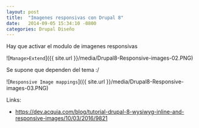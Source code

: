 ```yaml
---
layout: post
title:  "Imagenes responsivas con Drupal 8"
date:   2014-09-05 15:34:10 -0800
categories: Drupal Diseño
---
```


Hay que activar el modulo de imagenes responsivas

![`Manage>Extend`]({{ site.url }}/media/Drupal8-Responsive-images-02.PNG)

Se supone que dependen del tema :/

![`Responsive Image mappings`]({{ site.url }}/media/Drupal8-Responsive-images-03.PNG)

Links:

* https://dev.acquia.com/blog/tutorial-drupal-8-wysiwyg-inline-and-responsive-images/10/03/2016/9821
